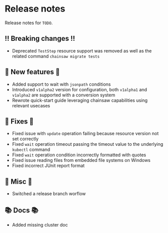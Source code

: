 # Release notes

Release notes for `TODO`.

<!--
## ✨ UI changes ✨

## ⭐ Examples ⭐

## ⛵ Tutorials ⛵

-->

## ‼️ Breaking changes ‼️

- Deprecated `TestStep` resource support was removed as well as the related command `chainsaw migrate tests`

## 💫 New features 💫

- Added support to wait with `jsonpath` conditions
- Introduced `v1alpha2` version for configuration, both `v1alpha1` and `v1alpha2` are supported with a conversion system
- Rewrote quick-start guide leveraging chainsaw capabilities using relevant usecases

## 🔧 Fixes 🔧

- Fixed issue with `update` operation failing because resource version not set correctly
- Fixed `wait` operation timeout passing the timeout value to the underlying `kubectl` command
- Fixed `wait` operation condition incorrectly formatted with quotes
- Fixed issue reading files from embedded file systems on Windows
- Fixed incorrect JUnit report format

## 🎸 Misc 🎸

- Switched a release branch worflow

## 📚 Docs 📚

- Added missing cluster doc

